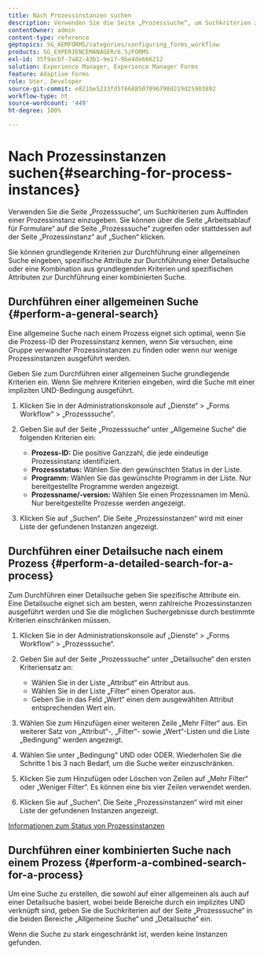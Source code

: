 ```yaml
---
title: Nach Prozessinstanzen suchen
description: Verwenden Sie die Seite „Prozesssuche“, um Suchkriterien zum Auffinden einer Prozessinstanz einzugeben.
contentOwner: admin
content-type: reference
geptopics: SG_AEMFORMS/categories/configuring_forms_workflow
products: SG_EXPERIENCEMANAGER/6.5/FORMS
exl-id: 35f9acbf-7a82-43b1-9e17-9be4de666212
solution: Experience Manager, Experience Manager Forms
feature: Adaptive Forms
role: User, Developer
source-git-commit: e821be5233fd5f6688507096790d219d25903892
workflow-type: ht
source-wordcount: '449'
ht-degree: 100%

---
```


# Nach Prozessinstanzen suchen{#searching-for-process-instances}

Verwenden Sie die Seite „Prozesssuche“, um Suchkriterien zum Auffinden einer Prozessinstanz einzugeben. Sie können über die Seite „Arbeitsablauf für Formulare“ auf die Seite „Prozesssuche“ zugreifen oder stattdessen auf der Seite „Prozessinstanz“ auf „Suchen“ klicken.

Sie können grundlegende Kriterien zur Durchführung einer allgemeinen Suche eingeben, spezifische Attribute zur Durchführung einer Detailsuche oder eine Kombination aus grundlegenden Kriterien und spezifischen Attributen zur Durchführung einer kombinierten Suche.

## Durchführen einer allgemeinen Suche {#perform-a-general-search}

Eine allgemeine Suche nach einem Prozess eignet sich optimal, wenn Sie die Prozess-ID der Prozessinstanz kennen, wenn Sie versuchen, eine Gruppe verwandter Prozessinstanzen zu finden oder wenn nur wenige Prozessinstanzen ausgeführt werden.

Geben Sie zum Durchführen einer allgemeinen Suche grundlegende Kriterien ein. Wenn Sie mehrere Kriterien eingeben, wird die Suche mit einer impliziten UND-Bedingung ausgeführt.

1. Klicken Sie in der Administrationskonsole auf „Dienste“ > „Forms Workflow“ > „Prozesssuche“.
1. Geben Sie auf der Seite „Prozesssuche“ unter „Allgemeine Suche“ die folgenden Kriterien ein:

   * **Prozess-ID:** Die positive Ganzzahl, die jede eindeutige Prozessinstanz identifiziert.
   * **Prozessstatus:** Wählen Sie den gewünschten Status in der Liste.
   * **Programm:** Wählen Sie das gewünschte Programm in der Liste. Nur bereitgestellte Programme werden angezeigt.
   * **Prozessname/-version:** Wählen Sie einen Prozessnamen im Menü. Nur bereitgestellte Prozesse werden angezeigt.

1. Klicken Sie auf „Suchen“. Die Seite „Prozessinstanzen“ wird mit einer Liste der gefundenen Instanzen angezeigt.

## Durchführen einer Detailsuche nach einem Prozess {#perform-a-detailed-search-for-a-process}

Zum Durchführen einer Detailsuche geben Sie spezifische Attribute ein. Eine Detailsuche eignet sich am besten, wenn zahlreiche Prozessinstanzen ausgeführt werden und Sie die möglichen Suchergebnisse durch bestimmte Kriterien einschränken müssen.

1. Klicken Sie in der Administrationskonsole auf „Dienste“ > „Forms Workflow“ > „Prozesssuche“.
1. Geben Sie auf der Seite „Prozesssuche“ unter „Detailsuche“ den ersten Kriteriensatz an:

   * Wählen Sie in der Liste „Attribut“ ein Attribut aus.
   * Wählen Sie in der Liste „Filter“ einen Operator aus.
   * Geben Sie in das Feld „Wert“ einen dem ausgewählten Attribut entsprechenden Wert ein.

1. Wählen Sie zum Hinzufügen einer weiteren Zeile „Mehr Filter“ aus. Ein weiterer Satz von „Attribut“-, „Filter“- sowie „Wert“-Listen und die Liste „Bedingung“ werden angezeigt.
1. Wählen Sie unter „Bedingung“ UND oder ODER. Wiederholen Sie die Schritte 1 bis 3 nach Bedarf, um die Suche weiter einzuschränken.
1. Klicken Sie zum Hinzufügen oder Löschen von Zeilen auf „Mehr Filter“ oder „Weniger Filter“. Es können eine bis vier Zeilen verwendet werden.
1. Klicken Sie auf „Suchen“. Die Seite „Prozessinstanzen“ wird mit einer Liste der gefundenen Instanzen angezeigt.

[Informationen zum Status von Prozessinstanzen](/help/forms/using/admin-help/processes.md#about-process-instance-statuses)

## Durchführen einer kombinierten Suche nach einem Prozess {#perform-a-combined-search-for-a-process}

Um eine Suche zu erstellen, die sowohl auf einer allgemeinen als auch auf einer Detailsuche basiert, wobei beide Bereiche durch ein implizites UND verknüpft sind, geben Sie die Suchkriterien auf der Seite „Prozesssuche“ in die beiden Bereiche „Allgemeine Suche“ und „Detailsuche“ ein.

Wenn die Suche zu stark eingeschränkt ist, werden keine Instanzen gefunden.
